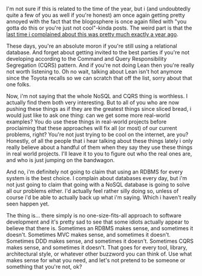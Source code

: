 I'm not sure if this is related to the time of the year, but i (and undoubtedly quite a few of you as well if you're honest) am once again getting pretty annoyed with the fact that the blogosphere is once again filled with "you gotta do this or you're just not cool"-kinda posts.   The weird part is that the <a href="/blog/2009/02/buzzword-driven-development-isnt-gonna-help-you/">last time i complained about this was pretty much exactly a year ago</a>.

These days, you're an absolute moron if you're still using a relational database.  And forget about getting invited to the best parties if you're not developing according to the Command and Query Responsibility Segregation (CQRS) pattern.  And if you're not doing Lean then you're really not worth listening to.  Oh no wait, talking about Lean isn't hot anymore since the Toyota recalls so we can scratch that off the list, sorry about that one folks.

Now, i'm not saying that the whole NoSQL and CQRS thing is worthless.  I actually find them both very interesting.  But to all of you who are now pushing these things as if they are the greatest things since sliced bread, i would just like to ask one thing:  can we get some more real-world examples?  You do use these things in real-world projects before proclaiming that these approaches will fix all (or most) of our current problems, right?  You're not just trying to be cool on the internet, are you?  Honestly, of all the people that i hear talking about these things lately i only really believe about a handful of them when they say they use these things in real world projects.  I'll leave it to you to figure out who the real ones are, and who is just jumping on the bandwagon.

And no, i'm definitely not going to claim that using an RDBMS for every system is the best choice.  I complain about databases every day, but i'm not just going to claim that going with a NoSQL database is going to solve all our problems either.  I'd actually feel rather silly doing so, unless of course i'd be able to actually back up what i'm saying.  Which i haven't really seen happen yet. 

The thing is... there simply is no one-size-fits-all approach to software development and it's pretty sad to see that some idiots actually appear to believe that there is.  Sometimes an RDBMS makes sense, and sometimes it doesn't.  Sometimes MVC makes sense, and sometimes it doesn't.  Sometimes DDD makes sense, and sometimes it doesn't.  Sometimes CQRS makes sense, and sometimes it doesn't.   That goes for every tool, library, architectural style, or whatever other buzzword you can think of.   Use what makes sense for what you need, and let's not pretend to be someone or something that you're not, ok?